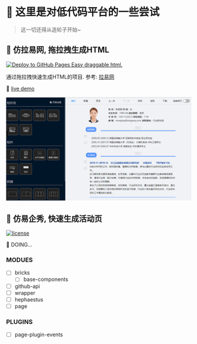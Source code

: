 # 👋 这里是对低代码平台的一些尝试

> 这一切还得从造轮子开始~

## 🎉 仿拉易网, 拖拉拽生成HTML

[![Deploy to GitHub Pages Easy draggable html.](https://github.com/PinghuaZhuang/h-generator/actions/workflows/deploy.yml/badge.svg?branch=master&event=push)](https://github.com/PinghuaZhuang/h-generator/actions/workflows/deploy.yml) 

通过拖拉拽快速生成HTML的项目. 参考: [拉易网](https://www.drageasy.com)

📢 [live demo](https://pinghuazhuang.github.io/easy-html/)

![h-generator](./images/h-generator.gif)

## 🎯 仿易企秀, 快速生成活动页

[![license](https://img.shields.io/badge/license-MIT-blue.svg)](https://github.com/zphua2016@gmail.com/zprogress/blob/master/LICENSE)

📢 DOING...

### MODUES

- [ ] bricks
  - [ ] base-components
- [ ] github-api
- [ ] wrapper
- [ ] hephaestus
- [ ] page

### PLUGINS

- [ ] page-plugin-events
